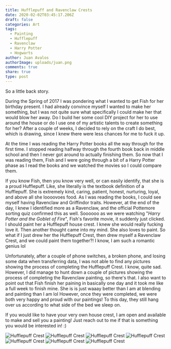 ```yaml
---
title: Hufflepuff and Ravenclaw Crests
date: 2020-02-02T03:45:17.206Z
draft: false
categories: Art
tags:
  - Painting
  - Hufflepuff
  - Ravenclaw
  - Harry Potter
  - Hogwarts
author: Juan Avalos
authorImage: uploads/juan.png
comments: true
share: true
type: post
---
```

So a little back story. 

During the Spring of 2017 I was pondering what I wanted to get Fish for her birthday present. I had already convince myself I wanted to make her something, but I was not quite sure what specifically I could make her that would blow her away. Do I build her some cool DIY project for her to use around the house or do I use one of my artistic talents to create something for her? After a couple of weeks, I decided to rely on the craft I do best, which is drawing, since I knew there were less chances for me to fuck it up. 

At the time I was reading the Harry Potter books all the way through for the first time. I stopped reading halfway through the fourth book back in middle school and then I never got around to actually finishing them. So now that I was reading them, Fish and I were going through a bit of a Harry Potter phase as I read the books and we watched the movies so I could compare them. 

If you know Fish, then you know very well, or can easily identify, that she is a proud Hufflepuff. Like, she literally is the textbook definition of a Hufflepuff. She is extremely kind, caring, patient, honest, nurturing, loyal, and above all she loooovoes food. As I was reading the books, I could see myself having Ravenclaw and Griffindor traits. However, at the end of the day, I knew I identified more as a Ravenclaw, and the official Pottemore sorting quiz confirmed this as well. Soooooo as we were watching "*Harry Potter and the Goblet of Fire*", Fish's favorite movie, it suddenly just clicked. I should paint her a Hufflepuff house crest. I knew she would really fucking love it. Then another thought came into my mind. She also loves to paint. So what if I just drew her the Hufflepuff Crest, then drew myself a Ravenclaw Crest, and we could paint them together?! I know, I am such a romantic genius lol

Unfortunately, after a couple of phone switches, a broken phone, and losing some data when transferring data, I was not able to find any pictures showing the process of completing the Hufflepuff Crest. I know, quite sad. However, I did manage to hunt down a couple of pictures showing the process of completing the Ravenclaw painting, so there's that. I also want to point out that Fish finish her paining in basically one day and it took me like a full week to finish mine. She is is just waaay better than I am at blending and painting than I am lol However, once they were completed, we were both very happy and proud with our paintings! To this day, they still hang over us according to what side of the bed we sleep on.



If you would like to have your very own house crest, I am open and available to make and sell you a painting! Just reach out to me if that is something you would be interested in! :)

![Hufflepuff Crest](/uploads/hufflepuff_crest_1.jpg "Hufflepuff Crest")
![Hufflepuff Crest](/uploads/hufflepuff_crest_2.jpg "Hufflepuff Crest")
![Hufflepuff Crest](/uploads/ravenclaw_crest_1.jpg "Hufflepuff Crest")
![Hufflepuff Crest](/uploads/ravenclaw_crest_2.jpg "Hufflepuff Crest")
![Hufflepuff Crest](/uploads/ravenclaw_crest_3.jpg "Hufflepuff Crest")
![Hufflepuff Crest](/uploads/ravenclaw_crest_4.jpg "Hufflepuff Crest")
![Hufflepuff Crest](/uploads/ravenclaw_crest_5.jpg "Hufflepuff Crest")
